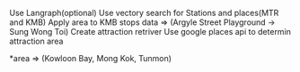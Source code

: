 <!-- MTR-DataAPI
TRAM-DataAPI -->
Use Langraph(optional)
Use vectory search for Stations and places(MTR and KMB)
Apply area to KMB stops data => (Argyle Street Playground -> Sung Wong Toi)
Create attraction retriver
Use google places api to determin attraction area

*area => (Kowloon Bay, Mong Kok, Tunmon)